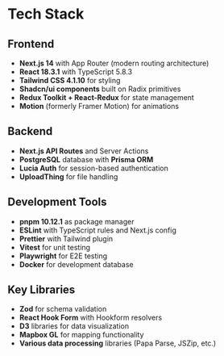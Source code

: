 # Tech Stack

## Frontend
- **Next.js 14** with App Router (modern routing architecture)
- **React 18.3.1** with TypeScript 5.8.3
- **Tailwind CSS 4.1.10** for styling
- **Shadcn/ui components** built on Radix primitives
- **Redux Toolkit + React-Redux** for state management
- **Motion** (formerly Framer Motion) for animations

## Backend
- **Next.js API Routes** and Server Actions
- **PostgreSQL** database with **Prisma ORM**
- **Lucia Auth** for session-based authentication
- **UploadThing** for file handling

## Development Tools
- **pnpm 10.12.1** as package manager
- **ESLint** with TypeScript rules and Next.js config
- **Prettier** with Tailwind plugin
- **Vitest** for unit testing
- **Playwright** for E2E testing
- **Docker** for development database

## Key Libraries
- **Zod** for schema validation
- **React Hook Form** with Hookform resolvers
- **D3** libraries for data visualization
- **Mapbox GL** for mapping functionality
- **Various data processing** libraries (Papa Parse, JSZip, etc.)